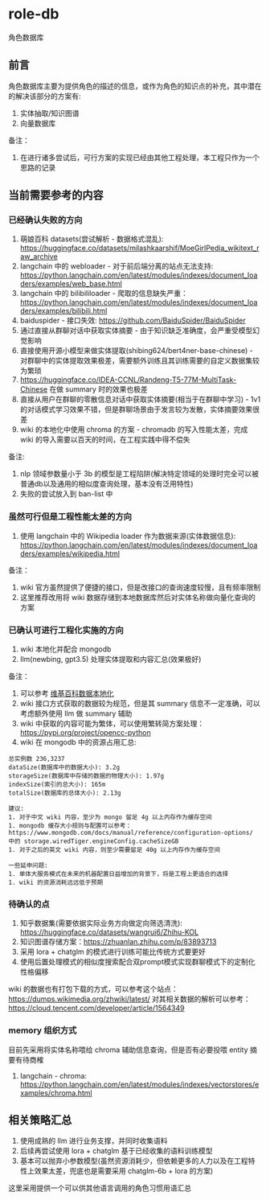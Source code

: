 # role-db
角色数据库

## 前言
角色数据库主要为提供角色的描述的信息，或作为角色的知识点的补充，其中潜在的解决该部分的方案有:  
1. 实体抽取/知识图谱  
1. 向量数据库  

备注：
1. 在进行诸多尝试后，可行方案的实现已经由其他工程处理，本工程只作为一个思路的记录  

## 当前需要参考的内容
### 已经确认失败的方向
1. 萌娘百科 datasets(尝试解析 - 数据格式混乱): https://huggingface.co/datasets/milashkaarshif/MoeGirlPedia_wikitext_raw_archive  
1. langchain 中的 webloader - 对于前后端分离的站点无法支持: https://python.langchain.com/en/latest/modules/indexes/document_loaders/examples/web_base.html  
1. langchain 中的 bilibililoader - 爬取的信息缺失严重：https://python.langchain.com/en/latest/modules/indexes/document_loaders/examples/bilibili.html  
1. baiduspider - 接口失效: https://github.com/BaiduSpider/BaiduSpider  
1. 通过直接从群聊对话中获取实体摘要 - 由于知识缺乏准确度，会严重受模型幻觉影响  
1. 直接使用开源小模型来做实体提取(shibing624/bert4ner-base-chinese) - 对群聊中的实体提取效果极差，需要额外训练且其训练需要的自定义数据集较为繁琐  
1. https://huggingface.co/IDEA-CCNL/Randeng-T5-77M-MultiTask-Chinese 在做 summary 时的效果也极差  
1. 直接从用户在群聊的零散信息对话中获取实体摘要(相当于在群聊中学习) - 1v1 的对话模式学习效果不错，但是群聊场景由于发言较为发散，实体摘要效果很差  
1. wiki 的本地化中使用 chroma 的方案 - chromadb 的写入性能太差，完成 wiki 的导入需要以百天的时间，在工程实践中得不偿失  

备注:  
1. nlp 领域参数量小于 3b 的模型是工程陷阱(解决特定领域的处理时完全可以被普通db以及通用的相似度查询处理，基本没有泛用特性)  
1. 失败的尝试放入到 ban-list 中  

### 虽然可行但是工程性能太差的方向
1. 使用 langchain 中的 Wikipedia loader 作为数据来源(实体数据信息): https://python.langchain.com/en/latest/modules/indexes/document_loaders/examples/wikipedia.html  

备注：  
1. wiki 官方虽然提供了便捷的接口，但是改接口的查询速度较慢，且有频率限制  
1. 这里推荐改用将 wiki 数据存储到本地数据库然后对实体名称做向量化查询的方案  

### 已确认可进行工程化实施的方向
1. wiki 本地化并配合 mongodb
1. llm(newbing, gpt3.5) 处理实体提取和内容汇总(效果极好)  

备注：
1. 可以参考 [维基百科数据本地化](/docs/维基百科数据本地化.md)
1. wiki 接口方式获取的数据较为规范，但是其 summary 信息不一定准确，可以考虑额外使用 llm 做 summary 辅助  
1. wiki 中获取的内容可能为繁体，可以使用繁转简方案处理：https://pypi.org/project/opencc-python  
1. wiki 在 mongodb 中的资源占用汇总:  
```
总实例数 236,3237
dataSize(数据库中的数据大小): 3.2g
storageSize(数据库中存储的数据的物理大小): 1.97g
indexSize(索引的总大小): 165m
totalSize(数据库的总体大小): 2.13g

建议: 
1. 对于中文 wiki 内容，至少为 mongo 留足 4g 以上内存作为缓存空间  
1. mongodb 缓存大小规则与配置可以参考：https://www.mongodb.com/docs/manual/reference/configuration-options/ 中的 storage.wiredTiger.engineConfig.cacheSizeGB  
1. 对于之后的英文 wiki 内容，则至少需要留足 40g 以上内存作为缓存空间  

一些延申问题: 
1. 单体大服务模式在未来的机器配置日益增加的背景下，将是工程上更适合的选择  
1. wiki 的资源消耗远远低于预期  
```

### 待确认的点
1. 知乎数据集(需要依据实际业务方向做定向筛选清洗): https://huggingface.co/datasets/wangrui6/Zhihu-KOL  
1. 知识图谱存储方案：https://zhuanlan.zhihu.com/p/83893713  
1. 采用 lora + chatglm 的模式进行训练可能比传统方式要更好  
1. 使用后置处理模式的相似度搜索配合双prompt模式实现群聊模式下的定制化性格偏移  

wiki 的数据也有打包下载的方式，可以参考这个站点：https://dumps.wikimedia.org/zhwiki/latest/
对其相关数据的解析可以参考：https://cloud.tencent.com/developer/article/1564349

### memory 组织方式
目前先采用将实体名称喂给 chroma 辅助信息查询，但是否有必要投喂 entity 摘要有待商榷  
1. langchain - chroma: https://python.langchain.com/en/latest/modules/indexes/vectorstores/examples/chroma.html  

## 相关策略汇总
1. 使用成熟的 llm 进行业务支撑，并同时收集语料  
1. 后续再尝试使用 lora + chatglm 基于已经收集的语料训练模型  
1. 基本可以抛弃小参数模型(虽然资源消耗少，但依赖更多的人力以及在工程特性上效果太差，兜底也是需要采用 chatglm-6b + lora 的方案)  

这里采用提供一个可以供其他语言调用的角色习惯用语汇总

